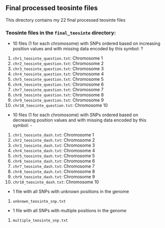 ## Final processed teosinte files
This directory contains my 22 final processed teosinte files

### Teosinte files in the `final_teosinte` directory:
* 10 files (1 for each chromosome) with SNPs ordered based on increasing position values and with missing data encoded by this symbol: ?
1. `chr1_teosinte_question.txt`: Chromosome 1
2. `chr2_teosinte_question.txt`: Chromosome 2
3. `chr3_teosinte_question.txt`: Chromosome 3
4. `chr4_teosinte_question.txt`: Chromosome 4
5. `chr5_teosinte_question.txt`: Chromosome 5
6. `chr6_teosinte_question.txt`: Chromosome 6
7. `chr7_teosinte_question.txt`: Chromosome 7
8. `chr8_teosinte_question.txt`: Chromosome 8
9. `chr9_teosinte_question.txt`: Chromosome 9
10. `chr10_teosinte_question.txt`: Chromosome 10

* 10 files (1 for each chromosome) with SNPs ordered based on decreasing position values and with missing data encoded by this symbol: -
1. `chr1_teosinte_dash.txt`: Chromosome 1
2. `chr2_teosinte_dash.txt`: Chromosome 2
3. `chr3_teosinte_dash.txt`: Chromosome 3
4. `chr4_teosinte_dash.txt`: Chromosome 4
5. `chr5_teosinte_dash.txt`: Chromosome 5
6. `chr6_teosinte_dash.txt`: Chromosome 6
7. `chr7_teosinte_dash.txt`: Chromosome 7
8. `chr8_teosinte_dash.txt`: Chromosome 8
9. `chr9_teosinte_dash.txt`: Chromosome 9
10. `chr10_teosinte_dash.txt`: Chromosome 10

* 1 file with all SNPs with unknown positions in the genome
1. `unknown_teosinte_snp.txt`

* 1 file with all SNPs with multiple positions in the genome
1. `multiple_teosinte_snp.txt`

